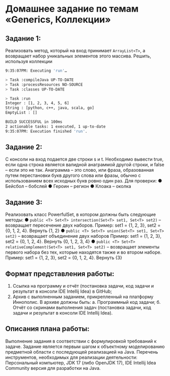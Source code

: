 # Домашнее задание по темам «Generics, Коллекции»

## Задание 1:

Реализовать метод, который на вход принимает `ArrayList<T>`, а возвращает набор
уникальных элементов этого массива. Решить, используя коллекции

```bash
9:35:07PM: Executing 'run'…

> Task :compileJava UP-TO-DATE
> Task :processResources NO-SOURCE
> Task :classes UP-TO-DATE

> Task :run
Integer : [1, 2, 3, 4, 5, 6]
String : [python, c++, java, scala, go]
EmptyList : []

BUILD SUCCESSFUL in 100ms
2 actionable tasks: 1 executed, 1 up-to-date
9:35:07PM: Execution finished 'run'.
```

## Задание 2:

С консоли на вход подается две строки s и t. Необходимо вывести true, если одна
строка является валидной анаграммой другой строки, и false – если это не так.
Анаграмма – это слово, или фраза, образованная путем перестановки букв другого
слова или фразы, обычно с использованием всех исходных букв ровно один раз.
Для проверки:
● Бейсбол – бобслей
● Героин – регион
● Клоака – околка

## Задание 3:

Реализовать класс PowerfulSet, в котором должны быть следующие методы:
● `public <T> Set<T> intersection(Set<T> set1, Set<T> set2)` – возвращает пересечение двух наборов.
Пример: set1 = {1, 2, 3}, set2 = {0, 1, 2, 4}. Вернуть {1, 2}
● `public <T> Set<T> union(Set<T> set1, Set<T> set2)` – возвращает объединение двух наборов
Пример: set1 = {1, 2, 3}, set2 = {0, 1, 2, 4}. Вернуть {0, 1, 2, 3, 4}
● `public <T> Set<T> relativeComplement(Set<T> set1, Set<T> set2)` –
возвращает элементы первого набора без тех, которые находятся также и во втором наборе.
Пример: set1 = {1, 2, 3}, set2 = {0, 1, 2, 4}. Вернуть {3}

## Формат представления работы:

1. Ссылка на программу и отчёт (постановка задачи, код задачи и результат в консоли IDE Intellij Idea) в GitHub;
2. Архив с выполненным заданием, прикрепленный на платформу Иннополис. В архиве должны быть:
   a. Программный код задачи;
   б. Отчёт со скринами выполнения задач (постановка задачи, код задачи и результат в консоли IDE Intellij Idea).

## Описания плана работы:
   Выполнение задания в соответствии с формулировкой требований к задаче. Задание является первым шагом к объектному моделированию
   предметной области с последующей реализацией на Java.
   Перечень инструментов, необходимых для реализации деятельности:
   Персональный компьютер, JDK 17 (либо OpenJDK 17), IDE Intellij Idea
   Community версия для разработки на Java.